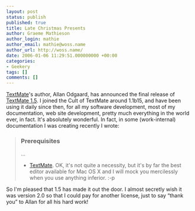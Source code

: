 ```yaml
---
layout: post
status: publish
published: true
title: Late Christmas Presents
author: Graeme Mathieson
author_login: mathie
author_email: mathie@woss.name
author_url: http://woss.name/
date: 2006-01-06 11:29:51.000000000 +00:00
categories:
- Geekery
tags: []
comments: []
---
```

<a href="http://macromates.com/">TextMate</a>'s author, Allan Odgaard, has announced the final release of <a href="http://macromates.com/blog/archives/2006/01/06/textmate-15/">TextMate 1.5</a>.  I joined the Cult of TextMate around 1.1b15, and have been using it daily since then, for all my software development, most of my documentation, web site development, pretty much everything in the world ever, in fact.  It's absolutely wonderful.  In fact, in some (work-internal) documentation I was creating recently I wrote:

<blockquote>
  <h3>Prerequisites</h3>
  <p>...</p>
  <ul><li><a href="http://macromates.com/">TextMate</a>.  OK, it's not quite a necessity, but it's by far the best editor available for Mac OS X and I will mock you mercilessly when you use anything inferior. :-p</li></ul>
</blockquote>

So I'm pleased that 1.5 has made it out the door.  I almost secretly wish it was version 2.0 so that I could pay for another license, just to say <q>thank you</q> to Allan for all his hard work!

